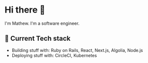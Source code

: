 # Hi there 👋

I'm Mathew. I'm a software engineer.

## 🥞 Current Tech stack

- Building stuff with: Ruby on Rails, React, Next.js, Algolia, Node.js
- Deploying stuff with: CircleCI, Kubernetes
